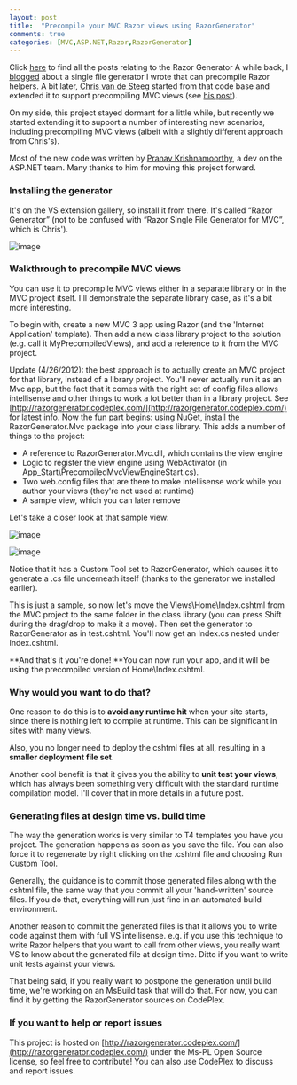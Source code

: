 ```yaml
---
layout: post
title:  "Precompile your MVC Razor views using RazorGenerator"
comments: true
categories: [MVC,ASP.NET,Razor,RazorGenerator]
---
```



Click [here](http://blog.davidebbo.com/search/label/RazorGenerator) to find all the posts relating to the Razor Generator A while back, I [blogged](http://blogs.msdn.com/b/davidebb/archive/2010/10/27/turn-your-razor-helpers-into-reusable-libraries.aspx) about a single file generator I wrote that can precompile Razor helpers. A bit later, [Chris van de Steeg](http://twitter.com/#!/csteeg) started from that code base and extended it to support precompiling MVC views (see [his post](http://www.chrisvandesteeg.nl/2010/11/22/embedding-pre-compiled-razor-views-in-your-dll/)).

On my side, this project stayed dormant for a little while, but recently we started extending it to support a number of interesting new scenarios, including precompiling MVC views (albeit with a slightly different approach from Chris's).

Most of the new code was written by [Pranav Krishnamoorthy](http://twitter.com/#!/pranav_km), a dev on the ASP.NET team. Many thanks to him for moving this project forward. 

### Installing the generator

It's on the VS extension gallery, so install it from there. It's called “Razor Generator” (not to be confused with “Razor Single File Generator for MVC”, which is Chris').

![image](http://lh5.ggpht.com/-jkOfjQOV26M/TgLpLIbuETI/AAAAAAAAAYo/B2r3nk0WFKo/image_thumb%25255B1%25255D.png?imgmax=800)

### 

### Walkthrough to precompile MVC views

You can use it to precompile MVC views either in a separate library or in the MVC project itself. I'll demonstrate the separate library case, as it's a bit more interesting.

To begin with, create a new MVC 3 app using Razor (and the 'Internet Application' template). Then add a new class library project to the solution (e.g. call it MyPrecompiledViews), and add a reference to it from the MVC project.


Update (4/26/2012): the best approach is to actually create an MVC project for that library, instead of a library project. You'll never actually run it as an Mvc app, but the fact that it comes with the right set of config files allows intellisense and other things to work a lot better than in a library project. See [http://razorgenerator.codeplex.com/](http://razorgenerator.codeplex.com/) for latest info.
Now the fun part begins: using NuGet, install the RazorGenerator.Mvc package into your class library. This adds a number of things to the project:

- A reference to RazorGenerator.Mvc.dll, which contains the view engine  
- Logic to register the view engine using WebActivator (in App_Start\PrecompiledMvcViewEngineStart.cs).  
- Two web.config files that are there to make intellisense work while you author your views (they're not used at runtime)  
- A sample view, which you can later remove





Let's take a closer look at that sample view:

![image](http://lh5.ggpht.com/-MQpzV2zjSZs/TgLpLkUkiBI/AAAAAAAAAYw/ji5bVXveX0M/image_thumb%25255B4%25255D.png?imgmax=800)

![image](http://lh3.ggpht.com/-Py4u8iBx64w/TgLpMGkQSzI/AAAAAAAAAY4/1C5hEvLy0pA/image_thumb%25255B8%25255D.png?imgmax=800)

Notice that it has a Custom Tool set to RazorGenerator, which causes it to generate a .cs file underneath itself (thanks to the generator we installed earlier).

This is just a sample, so now let's move the Views\Home\Index.cshtml from the MVC project to the same folder in the class library (you can press Shift during the drag/drop to make it a move). Then set the generator to RazorGenerator as in test.cshtml. You'll now get an Index.cs nested under Index.cshtml.

**And that's it you're done! **You can now run your app, and it will be using the precompiled version of Home\Index.cshtml. 

### Why would you want to do that?

One reason to do this is to **avoid any runtime hit** when your site starts, since there is nothing left to compile at runtime. This can be significant in sites with many views.

Also, you no longer need to deploy the cshtml files at all, resulting in a **smaller deployment file set**.

Another cool benefit is that it gives you the ability to **unit test your views**, which has always been something very difficult with the standard runtime compilation model. I'll cover that in more details in a future post. 

### Generating files at design time vs. build time

The way the generation works is very similar to T4 templates you have you project. The generation happens as soon as you save the file. You can also force it to regenerate by right clicking on the .cshtml file and choosing Run Custom Tool.

Generally, the guidance is to commit those generated files along with the cshtml file, the same way that you commit all your 'hand-written' source files. If you do that, everything will run just fine in an automated build environment.

Another reason to commit the generated files is that it allows you to write code against them with full VS intellisense. e.g. if you use this technique to write Razor helpers that you want to call from other views, you really want VS to know about the generated file at design time. Ditto if you want to write unit tests against your views.

That being said, if you really want to postpone the generation until build time, we're working on an MsBuild task that will do that. For now, you can find it by getting the RazorGenerator sources on CodePlex. 

### If you want to help or report issues

This project is hosted on [http://razorgenerator.codeplex.com/](http://razorgenerator.codeplex.com/) under the Ms-PL Open Source license, so feel free to contribute! You can also use CodePlex to discuss and report issues.


